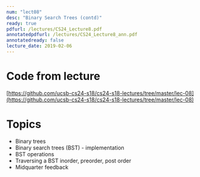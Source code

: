```yaml
---
num: "lect08"
desc: "Binary Search Trees (contd)"
ready: true
pdfurl: /lectures/CS24_Lecture8.pdf
annotatedpdfurl: /lectures/CS24_Lecture8_ann.pdf
annotatedready: false
lecture_date: 2019-02-06	
---
```



# Code from lecture
[https://github.com/ucsb-cs24-s18/cs24-s18-lectures/tree/master/lec-08](https://github.com/ucsb-cs24-s18/cs24-s18-lectures/tree/master/lec-08)

# Topics
* Binary trees
* Binary search trees (BST) - implementation
* BST operations 
* Traversing a BST inorder, preorder, post order
* Midquarter feedback